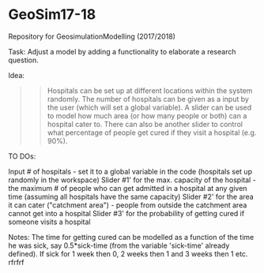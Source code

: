 # GeoSim17-18
Repository for GeosimulationModelling (2017/2018)

Task: Adjust a model by adding a functionality to elaborate a research question.

Idea:

>>Hospitals can be set up at different locations within the system randomly.
>>The number of hospitals can be given as a input by the user (which will set a global variable).
>>A slider can be used to model how much area (or how many people or both) can a hospital cater to.
>>There can also be another slider to control what percentage of people get cured if they visit a hospital (e.g. 90%).

TO DOs:

Input # of hospitals - set it to a global variable in the code (hospitals set up randomly in the workspace)
Slider #1' for the max. capacity of the hospital - the maximum # of people who can get admitted in a hospital at any given time (assuming all hospitals have the same capacity)
Slider #2' for the area it can cater ("catchment area") - people from outside the catchment area cannot get into a hospital
Slider #3' for the probability of getting cured if someone visits a hospital

Notes: The time for getting cured can be modelled as a function of the time he was sick, say 0.5*sick-time (from the variable 'sick-time' already defined). If sick for 1 week then 0, 2 weeks then 1 and 3 weeks then 1 etc.
rfrfrf